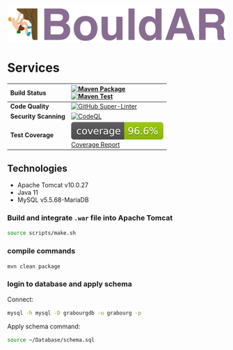 <!-- markdownlint-disable MD041 -->
<!-- markdownlint-disable MD033 -->
<a href="https://github.com/BouldAR-Warwick"><img alt="BouldAR Logo" src="https://github.com/BouldAR-Warwick/assets/raw/main/logo_purple.png" width="512"/></a>

# Services

| __Build Status__      | [![Maven Package](https://github.com/tmcowley/pbrg-services/actions/workflows/maven-package.yml/badge.svg)](https://github.com/tmcowley/pbrg-services/actions/workflows/maven-package.yml) <br/> [![Maven Test](https://github.com/tmcowley/pbrg-services/actions/workflows/maven-test.yml/badge.svg)](https://github.com/tmcowley/pbrg-services/actions/workflows/maven-test.yml) |
|:----------------------|:-----------------------------------------------------------------------------------------------------------------------------------------------------------------------------------------------------------------------------------------------------------------------------------------------------------------------------------------------------------------------------------|
| __Code Quality__      | [![GitHub Super-Linter](https://github.com/tmcowley/pbrg-services/workflows/Lint%20Code%20Base/badge.svg)](https://github.com/marketplace/actions/super-linter)                                                                                                                                                                                                                    |
| __Security Scanning__ | [![CodeQL](https://github.com/BouldAR-Warwick/services/workflows/SAST:%20CodeQL/badge.svg)](https://codeql.github.com/)                                                                                                                                                                                                                                                            |
| __Test Coverage__     | ![Coverage](.github/badges/jacoco.svg) <br/> [Coverage Report](https://bouldar-warwick.github.io/)                                                                                                                                                                                                                                                                                 |

## Technologies

- Apache Tomcat v10.0.27
- Java 11
- MySQL v5.5.68-MariaDB

### Build and integrate `.war` file into Apache Tomcat

```bash
source scripts/make.sh
```

### compile commands

```bash
mvn clean package
```

### login to database and apply schema

Connect:

```bash
mysql -h mysql -D grabourgdb -u grabourg -p
```

Apply schema command:

```bash
source ~/Database/schema.sql
```
